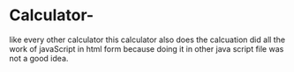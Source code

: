 # Calculator-
like every other calculator this calculator also does the calcuation 
did all the work of javaScript in html form because doing it in other java script file was not a good idea. 
